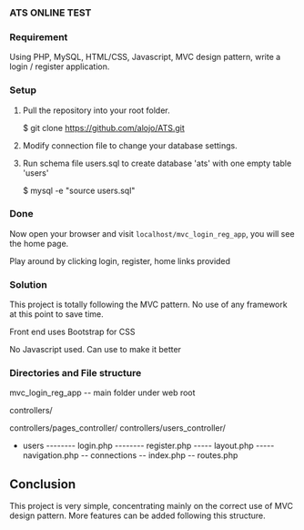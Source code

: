 ### ATS ONLINE TEST 

### Requirement 

Using PHP, MySQL, HTML/CSS, Javascript, MVC design pattern, write a login / register application.

### Setup ###

1) Pull the repository into your root folder.

   $ git clone https://github.com/alojo/ATS.git

2) Modify connection file to change your database settings.

3) Run schema file users.sql to create database 'ats' with one empty table 'users'

    $ mysql -e "source users.sql"

### Done 

Now open your browser and visit `localhost/mvc_login_reg_app`, you will see the home page.

Play around by clicking login, register, home links provided

### Solution 

This project is totally following the MVC pattern. No use of any framework at this point to save time.

Front end uses Bootstrap for CSS

No Javascript used. Can use to make it better

### Directories and File structure 

mvc_login_reg_app      -- main folder under web root

controllers/           

controllers/pages_controller/
controllers/users_controller/






- users
-------- login.php
-------- register.php
----- layout.php
----- navigation.php
-- connections
-- index.php
-- routes.php

## Conclusion

This project is very simple, concentrating mainly on the correct use of MVC design pattern.
More features can be added following this structure.

